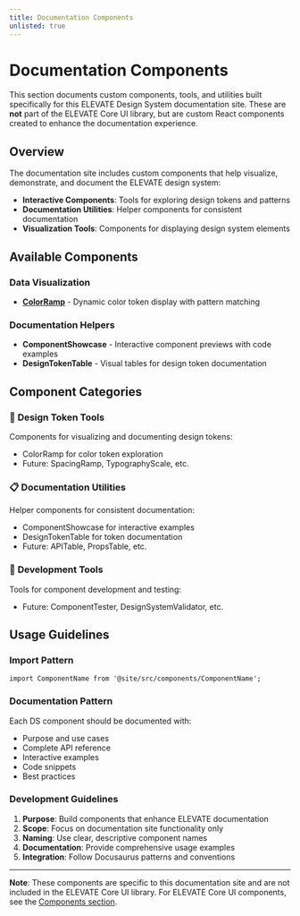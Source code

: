 ```yaml
---
title: Documentation Components
unlisted: true
---
```


# Documentation Components

This section documents custom components, tools, and utilities built specifically for this ELEVATE Design System documentation site. These are **not** part of the ELEVATE Core UI library, but are custom React components created to enhance the documentation experience.

## Overview

The documentation site includes custom components that help visualize, demonstrate, and document the ELEVATE design system:

- **Interactive Components**: Tools for exploring design tokens and patterns
- **Documentation Utilities**: Helper components for consistent documentation
- **Visualization Tools**: Components for displaying design system elements

## Available Components

### Data Visualization
- **[ColorRamp](./components/colorramp/)** - Dynamic color token display with pattern matching

### Documentation Helpers
- **ComponentShowcase** - Interactive component previews with code examples
- **DesignTokenTable** - Visual tables for design token documentation

## Component Categories

### 🎨 **Design Token Tools**
Components for visualizing and documenting design tokens:
- ColorRamp for color token exploration
- Future: SpacingRamp, TypographyScale, etc.

### 📋 **Documentation Utilities**
Helper components for consistent documentation:
- ComponentShowcase for interactive examples
- DesignTokenTable for token documentation
- Future: APITable, PropsTable, etc.

### 🔧 **Development Tools**
Tools for component development and testing:
- Future: ComponentTester, DesignSystemValidator, etc.

## Usage Guidelines

### Import Pattern
```tsx
import ComponentName from '@site/src/components/ComponentName';
```

### Documentation Pattern
Each DS component should be documented with:
- Purpose and use cases
- Complete API reference
- Interactive examples
- Code snippets
- Best practices

### Development Guidelines
1. **Purpose**: Build components that enhance ELEVATE documentation
2. **Scope**: Focus on documentation site functionality only
3. **Naming**: Use clear, descriptive component names
4. **Documentation**: Provide comprehensive usage examples
5. **Integration**: Follow Docusaurus patterns and conventions

---

**Note**: These components are specific to this documentation site and are not included in the ELEVATE Core UI library. For ELEVATE Core UI components, see the [Components section](../components/).